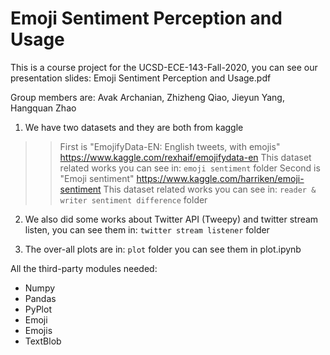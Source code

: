 # Emoji Sentiment Perception and Usage
This is a course project for the UCSD-ECE-143-Fall-2020, you can see our presentation slides: Emoji Sentiment Perception and Usage.pdf

Group members are: Avak Archanian, Zhizheng Qiao, Jieyun Yang, Hangquan Zhao

1. We have two datasets and they are both from kaggle

>>First is "EmojifyData-EN: English tweets, with emojis" https://www.kaggle.com/rexhaif/emojifydata-en 
>>This dataset related works you can see in: `emoji sentiment` folder
>>Second is "Emoji sentiment" https://www.kaggle.com/harriken/emoji-sentiment
>>This dataset related works you can see in: `reader & writer sentiment difference` folder

2. We also did some works about Twitter API (Tweepy) and twitter stream listen, you can see them in: `twitter stream listener` folder

3. The over-all plots are in: `plot` folder  you can see them in plot.ipynb

All the third-party modules needed:
- Numpy
- Pandas
- PyPlot 
- Emoji
- Emojis
- TextBlob





